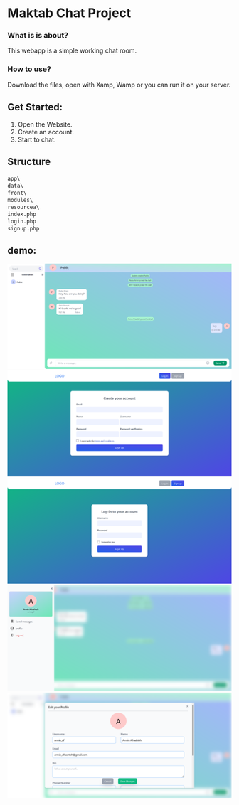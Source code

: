 
# Maktab Chat Project

### What is is about?
This webapp is a simple working chat room.

### How to use?
Download the files, open with Xamp, Wamp or you can run it on your server.

## Get Started:
1. Open the Website.
2. Create an account.
3. Start to chat.

## Structure
    app\
    data\
    front\
    modules\
    resourcea\
    index.php
    login.php
    signup.php


## demo:

![App Screenshot](https://github.com/PashaAmeri/Maktab-Chat-Project/blob/95f5bfa18ca4689c12a5627558796300ed6704a1/resources/screenshots/Screenshot%20(1).png)
![App Screenshot](https://github.com/PashaAmeri/Maktab-Chat-Project/blob/95f5bfa18ca4689c12a5627558796300ed6704a1/resources/screenshots/Screenshot%20(10).png)
![App Screenshot](https://github.com/PashaAmeri/Maktab-Chat-Project/blob/95f5bfa18ca4689c12a5627558796300ed6704a1/resources/screenshots/Screenshot%20(11).png)
![App Screenshot](https://github.com/PashaAmeri/Maktab-Chat-Project/blob/95f5bfa18ca4689c12a5627558796300ed6704a1/resources/screenshots/Screenshot%20(8).png)
![App Screenshot](https://github.com/PashaAmeri/Maktab-Chat-Project/blob/95f5bfa18ca4689c12a5627558796300ed6704a1/resources/screenshots/Screenshot%20(9).png)
